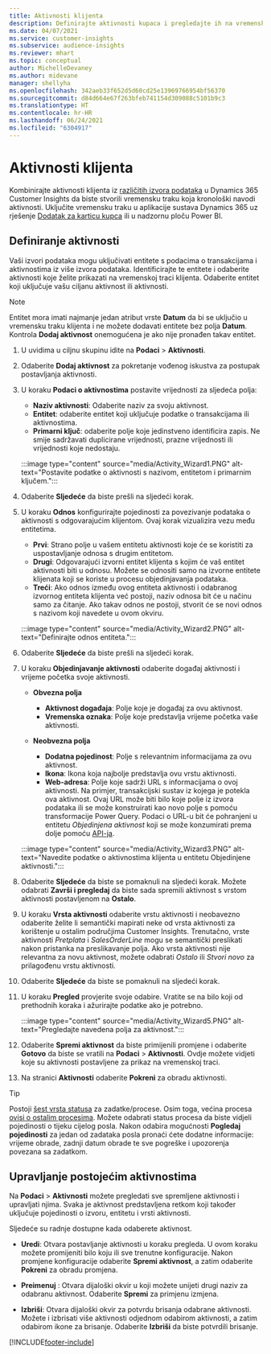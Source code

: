 ```yaml
---
title: Aktivnosti klijenta
description: Definirajte aktivnosti kupaca i pregledajte ih na vremenskoj traci klijenta.
ms.date: 04/07/2021
ms.service: customer-insights
ms.subservice: audience-insights
ms.reviewer: mhart
ms.topic: conceptual
author: MichelleDevaney
ms.author: midevane
manager: shellyha
ms.openlocfilehash: 342aeb33f652d5d60cd25e13969766954bf56370
ms.sourcegitcommit: d84d664e67f263bfeb741154d309088c5101b9c3
ms.translationtype: HT
ms.contentlocale: hr-HR
ms.lasthandoff: 06/24/2021
ms.locfileid: "6304917"
---
```

# <a name="customer-activities"></a>Aktivnosti klijenta

Kombinirajte aktivnosti klijenta iz [različitih izvora podataka](data-sources.md) u Dynamics 365 Customer Insights da biste stvorili vremensku traku koja kronološki navodi aktivnosti. Uključite vremensku traku u aplikacije sustava Dynamics 365 uz rješenje [Dodatak za karticu kupca](customer-card-add-in.md) ili u nadzornu ploču Power BI.

## <a name="define-an-activity"></a>Definiranje aktivnosti

Vaši izvori podataka mogu uključivati entitete s podacima o transakcijama i aktivnostima iz više izvora podataka. Identificirajte te entitete i odaberite aktivnosti koje želite prikazati na vremenskoj traci klijenta. Odaberite entitet koji uključuje vašu ciljanu aktivnost ili aktivnosti.

> [!NOTE]
> Entitet mora imati najmanje jedan atribut vrste **Datum** da bi se uključio u vremensku traku klijenta i ne možete dodavati entitete bez polja **Datum**. Kontrola **Dodaj aktivnost** onemogućena je ako nije pronađen takav entitet.

1. U uvidima u ciljnu skupinu idite na **Podaci** > **Aktivnosti**.

1. Odaberite **Dodaj aktivnost** za pokretanje vođenog iskustva za postupak postavljanja aktivnosti.

1. U koraku **Podaci o aktivnostima** postavite vrijednosti za sljedeća polja:

   - **Naziv aktivnosti**: Odaberite naziv za svoju aktivnost.
   - **Entitet**: odaberite entitet koji uključuje podatke o transakcijama ili aktivnostima.
   - **Primarni ključ**: odaberite polje koje jedinstveno identificira zapis. Ne smije sadržavati duplicirane vrijednosti, prazne vrijednosti ili vrijednosti koje nedostaju.

   :::image type="content" source="media/Activity_Wizard1.PNG" alt-text="Postavite podatke o aktivnosti s nazivom, entitetom i primarnim ključem.":::

1. Odaberite **Sljedeće** da biste prešli na sljedeći korak.

1. U koraku **Odnos** konfigurirajte pojedinosti za povezivanje podataka o aktivnosti s odgovarajućim klijentom. Ovaj korak vizualizira vezu među entitetima.  

   - **Prvi**: Strano polje u vašem entitetu aktivnosti koje će se koristiti za uspostavljanje odnosa s drugim entitetom.
   - **Drugi**: Odgovarajući izvorni entitet klijenta s kojim će vaš entitet aktivnosti biti u odnosu. Možete se odnositi samo na izvorne entitete klijenata koji se koriste u procesu objedinjavanja podataka.
   - **Treći**: Ako odnos između ovog entiteta aktivnosti i odabranog izvornog entiteta klijenta već postoji, naziv odnosa bit će u načinu samo za čitanje. Ako takav odnos ne postoji, stvorit će se novi odnos s nazivom koji navedete u ovom okviru.

   :::image type="content" source="media/Activity_Wizard2.PNG" alt-text="Definirajte odnos entiteta.":::

1. Odaberite **Sljedeće** da biste prešli na sljedeći korak. 

1. U koraku **Objedinjavanje aktivnosti** odaberite događaj aktivnosti i vrijeme početka svoje aktivnosti. 
   - **Obvezna polja**
      - **Aktivnost događaja**: Polje koje je događaj za ovu aktivnost.
      - **Vremenska oznaka**: Polje koje predstavlja vrijeme početka vaše aktivnosti.

   - **Neobvezna polja**
      - **Dodatna pojedinost**: Polje s relevantnim informacijama za ovu aktivnost.
      - **Ikona**: Ikona koja najbolje predstavlja ovu vrstu aktivnosti.
      - **Web-adresa**: Polje koje sadrži URL s informacijama o ovoj aktivnosti. Na primjer, transakcijski sustav iz kojega je potekla ova aktivnost. Ovaj URL može biti bilo koje polje iz izvora podataka ili se može konstruirati kao novo polje s pomoću transformacije Power Query. Podaci o URL-u bit će pohranjeni u entitetu *Objedinjena aktivnost* koji se može konzumirati prema dolje pomoću [API-ja](apis.md).
   
   :::image type="content" source="media/Activity_Wizard3.PNG" alt-text="Navedite podatke o aktivnostima klijenta u entitetu Objedinjene aktivnosti.":::

1. Odaberite **Sljedeće** da biste se pomaknuli na sljedeći korak. Možete odabrati **Završi i pregledaj** da biste sada spremili aktivnost s vrstom aktivnosti postavljenom na **Ostalo**. 

1. U koraku **Vrsta aktivnosti** odaberite vrstu aktivnosti i neobavezno odaberite želite li semantički mapirati neke od vrsta aktivnosti za korištenje u ostalim područjima Customer Insights. Trenutačno, vrste aktivnosti *Pretplata* i *SalesOrderLine* mogu se semantički preslikati nakon pristanka na preslikavanje polja. Ako vrsta aktivnosti nije relevantna za novu aktivnost, možete odabrati *Ostalo* ili *Stvori novo* za prilagođenu vrstu aktivnosti.

1. Odaberite **Sljedeće** da biste se pomaknuli na sljedeći korak. 

1. U koraku **Pregled** provjerite svoje odabire. Vratite se na bilo koji od prethodnih koraka i ažurirajte podatke ako je potrebno.

   :::image type="content" source="media/Activity_Wizard5.PNG" alt-text="Pregledajte navedena polja za aktivnost.":::
   
1. Odaberite **Spremi aktivnost** da biste primijenili promjene i odaberite **Gotovo** da biste se vratili na **Podaci** > **Aktivnosti**. Ovdje možete vidjeti koje su aktivnosti postavljene za prikaz na vremenskoj traci. 

1. Na stranici **Aktivnosti** odaberite **Pokreni** za obradu aktivnosti. 

> [!TIP]
> Postoji [šest vrsta statusa](system.md#status-types) za zadatke/procese. Osim toga, većina procesa [ovisi o ostalim procesima](system.md#refresh-policies). Možete odabrati status procesa da biste vidjeli pojedinosti o tijeku cijelog posla. Nakon odabira mogućnosti **Pogledaj pojedinosti** za jedan od zadataka posla pronaći ćete dodatne informacije: vrijeme obrade, zadnji datum obrade te sve pogreške i upozorenja povezana sa zadatkom.


## <a name="manage-existing-activities"></a>Upravljanje postojećim aktivnostima

Na **Podaci** > **Aktivnosti** možete pregledati sve spremljene aktivnosti i upravljati njima. Svaka je aktivnost predstavljena retkom koji također uključuje pojedinosti o izvoru, entitetu i vrsti aktivnosti.

Sljedeće su radnje dostupne kada odaberete aktivnost. 

- **Uredi**: Otvara postavljanje aktivnosti u koraku pregleda. U ovom koraku možete promijeniti bilo koju ili sve trenutne konfiguracije. Nakon promjene konfiguracije odaberite **Spremi aktivnost**, a zatim odaberite **Pokreni** za obradu promjena.

- **Preimenuj** : Otvara dijaloški okvir u koji možete unijeti drugi naziv za odabranu aktivnost. Odaberite **Spremi** za primjenu izmjena.

- **Izbriši**: Otvara dijaloški okvir za potvrdu brisanja odabrane aktivnosti. Možete i izbrisati više aktivnosti odjednom odabirom aktivnosti, a zatim odabirom ikone za brisanje. Odaberite **Izbriši** da biste potvrdili brisanje.

[!INCLUDE[footer-include](../includes/footer-banner.md)]
